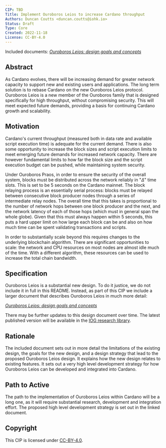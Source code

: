 ```yaml
---
CIP: TBD
Title: Implement Ouroboros Leios to increase Cardano throughput
Authors: Duncan Coutts <duncan.coutts@iohk.io>
Status: Draft
Type: Core
Created: 2022-11-18
License: CC-BY-4.0
---
```


Included documents: [*Ouroboros Leios: design goals and concepts*](leios-design.pdf)

## Abstract

As Cardano evolves, there will be increasing demand for greater network
capacity to support new and existing users and applications. The long term
solution is to rebase Cardano on the new Ouroboros Leios protocol.
Ouroboros Leios is a new member of the Ouroboros family that is designed
specifically for high throughput, without compromising security.  This will
meet expected future demands, providing a basis for continuing Cardano growth
and scalability.

## Motivation

Cardano's current throughput (measured both in data rate and available script
execution time) is adequate for the current demand. There is also some
opportunity to increase the block sizes and script execution limits to meet
emerging future demands for increased network capacity. There are however
fundamental limits to how far the block size and the script execution budget
can be pushed, while maintaining system security.

Under Ouroboros Praos, in order to ensure the security of the overall system,
blocks must be distributed across the network reliably in "$\Delta$" time slots.
This is set to be 5 seconds on the Cardano mainnet. The block relaying process
is an essentially serial process: blocks must be relayed between consecutive
block producer nodes through a series of intermediate relay nodes. The overall
time that this takes is proportional to the number of network hops between one
block producer and the next, and the network latency of each of those hops
(which must in general span the whole globe). Given that this must always
happen within 5 seconds, this puts a hard upper limit on how large each block
can be and also on how much time can be spent validating transactions and
scripts.

In order to substantially scale beyond this requires changes to the underlying
blockchain algorithm. There are significant opportunities to scale: the
network and CPU resources on most nodes are almost idle much of the time. With
a different algorithm, these resources can be used to increase the total chain
bandwidth.

## Specification

Ouroboros Leios is a substantial new design. To do it justice, we do not
include it in full in this README. Instead, as part of this CIP we include a
larger document that describes Ouroboros Leios in much more detail:

[*Ouroboros Leios: design goals and concepts*](leios-design.pdf)

There may be further updates to this design document over time. The latest
published version will be available in the
[IOG research library](https://iohk.io/en/research/library/papers/ouroboros-leios-design-goals-and-concepts/).

## Rationale

The included document sets out in more detail the limitations of the existing
design, the goals for the new design, and a design strategy that lead to the
proposed Ouroboros Leios design. It explains how the new design relates to
existing features. It sets out a very high level development strategy for how
Ouroboros Leios can be developed and integrated into Cardano.

## Path to Active

The path to the implementation of Ouroboros Leios within Cardano will be a long
one, as it will require substantial research, development and integration
effort. The proposed high level development strategy is set out in the linked
document.

## Copyright

This CIP is licensed under [CC-BY-4.0][].

[CC-BY-4.0]: https://creativecommons.org/licenses/by/4.0/legalcode
[Apache-2.0]: http://www.apache.org/licenses/LICENSE-2.0

